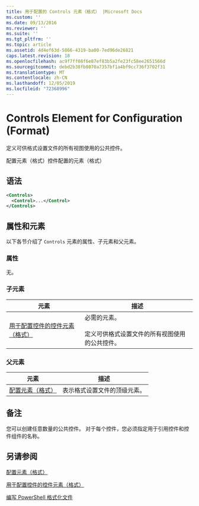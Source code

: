 ```yaml
---
title: 用于配置的 Controls 元素（格式） |Microsoft Docs
ms.custom: ''
ms.date: 09/13/2016
ms.reviewer: ''
ms.suite: ''
ms.tgt_pltfrm: ''
ms.topic: article
ms.assetid: 4d4ef63d-5866-4319-ba00-7ed96de26821
caps.latest.revision: 18
ms.openlocfilehash: ac9f7ff08f6e87ef83b5a2fe23fc58ee2651566d
ms.sourcegitcommit: debd2b38fb8070a7357bf1a4bf9cc736f3702f31
ms.translationtype: MT
ms.contentlocale: zh-CN
ms.lasthandoff: 12/05/2019
ms.locfileid: "72368996"
---
```

# <a name="controls-element-for-configuration-format"></a>Controls Element for Configuration (Format)

定义可供格式设置文件的所有视图使用的公共控件。

配置元素（格式）控件配置的元素（格式）

## <a name="syntax"></a>语法

```xml
<Controls>
  <Control>...</Control>
</Controls>
```

## <a name="attributes-and-elements"></a>属性和元素

以下各节介绍了 `Controls` 元素的属性、子元素和父元素。

### <a name="attributes"></a>属性

无。

### <a name="child-elements"></a>子元素

|元素|描述|
|-------------|-----------------|
|[用于配置控件的控件元素（格式）](./control-element-for-controls-for-configuration-format.md)|必需的元素。<br /><br /> 定义可供格式设置文件的所有视图使用的公共控件。|

### <a name="parent-elements"></a>父元素

|元素|描述|
|-------------|-----------------|
|[配置元素（格式）](./configuration-element-format.md)|表示格式设置文件的顶级元素。|

## <a name="remarks"></a>备注

您可以创建任意数量的公共控件。 对于每个控件，您必须指定用于引用控件和控件组件的名称。

## <a name="see-also"></a>另请参阅

[配置元素（格式）](./configuration-element-format.md)

[用于配置控件的控件元素（格式）](./control-element-for-controls-for-configuration-format.md)

[编写 PowerShell 格式化文件](./writing-a-powershell-formatting-file.md)
